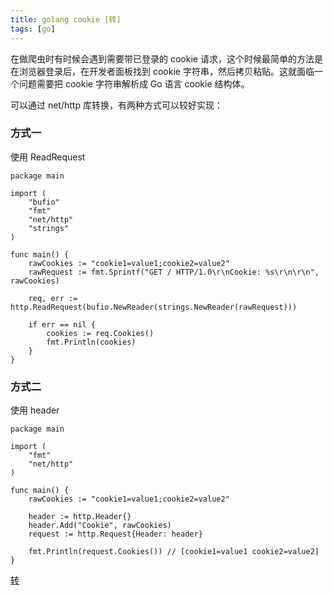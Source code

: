 ```yaml
---
title: golang cookie [转]
tags: [go]
---
```


在做爬虫时有时候会遇到需要带已登录的 cookie 请求，这个时候最简单的方法是在浏览器登录后，在开发者面板找到 cookie 字符串，然后拷贝粘贴。这就面临一个问题需要把 cookie 字符串解析成 Go 语言 cookie 结构体。

可以通过 net/http 库转换，有两种方式可以较好实现：

### 方式一

使用 ReadRequest

```
package main

import (
    "bufio"
    "fmt"
    "net/http"
    "strings"
)

func main() {
    rawCookies := "cookie1=value1;cookie2=value2"
    rawRequest := fmt.Sprintf("GET / HTTP/1.0\r\nCookie: %s\r\n\r\n", rawCookies)

    req, err := http.ReadRequest(bufio.NewReader(strings.NewReader(rawRequest)))

    if err == nil {
        cookies := req.Cookies()
        fmt.Println(cookies)
    }
}
```

### 方式二

使用 header

```
package main

import (
    "fmt"
    "net/http"
)

func main() {
    rawCookies := "cookie1=value1;cookie2=value2"

    header := http.Header{}
    header.Add("Cookie", rawCookies)
    request := http.Request{Header: header}

    fmt.Println(request.Cookies()) // [cookie1=value1 cookie2=value2]
}
```

[转](https://golangnote.com/topic/271.html)
